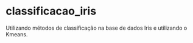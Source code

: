 # classificacao_iris
Utilizando métodos de classificação na base de dados Iris e utilizando o Kmeans.
